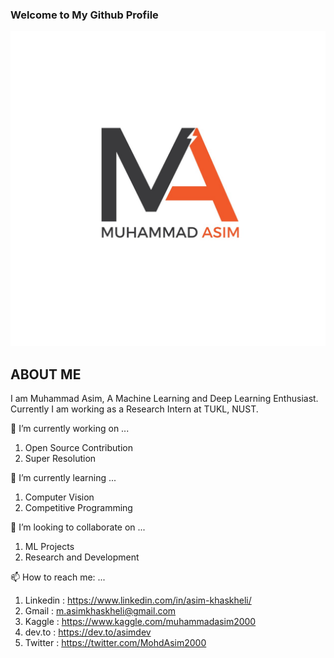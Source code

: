 ### Welcome to My Github Profile 
![alt text](https://github.com/Asim-2000/Asim-2000/blob/master/First%20Logo.jpg)

## ABOUT ME
I am Muhammad Asim, A Machine Learning and Deep Learning Enthusiast. Currently I am working as a Research Intern at TUKL, NUST. 

🔭 I’m currently working on ...
1. Open Source Contribution
2. Super Resolution 

 🌱 I’m currently learning ...
 1. Computer Vision 
 2. Competitive Programming

👯 I’m looking to collaborate on ...

1. ML Projects
2. Research and Development 

 📫 How to reach me: ...
 
 1. Linkedin : https://www.linkedin.com/in/asim-khaskheli/
 2. Gmail : m.asimkhaskheli@gmail.com
 3. Kaggle : https://www.kaggle.com/muhammadasim2000
 4. dev.to : https://dev.to/asimdev
 5. Twitter : https://twitter.com/MohdAsim2000
  
<!--
**Asim-2000/Asim-2000** is a ✨ _special_ ✨ repository because its `README.md` (this file) appears on your GitHub profile.

Here are some ideas to get you started:

- 🔭 I’m currently working on ...
1. Deep learning projects.
2. Computer Vision projects.
- 🌱 I’m currently learning ...

- 👯 I’m looking to collaborate on ...

- 🤔 I’m looking for help with ...

- 💬 Ask me about ...

- 📫 How to reach me: ...

- 😄 Pronouns: ...

- ⚡ Fun fact: ...

[![Muhammad Asim's DEV Profile](https://d2fltix0v2e0sb.cloudfront.net/dev-badge.svg)](https://dev.to/asimdev)

-->
